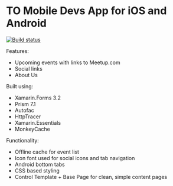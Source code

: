 # TO Mobile Devs App for iOS and Android

[![Build status](https://build.appcenter.ms/v0.1/apps/b8c71ad1-17c5-4e74-b9dd-683433b58eeb/branches/master/badge)](https://appcenter.ms)

Features:
* Upcoming events with links to Meetup.com
* Social links
* About Us

Built using:
* Xamarin.Forms 3.2
* Prism 7.1
* Autofac
* HttpTracer
* Xamarin.Essentials
* MonkeyCache

Functionality:
* Offline cache for event list
* Icon font used for social icons and tab navigation
* Android bottom tabs
* CSS based styling
* Control Template + Base Page for clean, simple content pages
